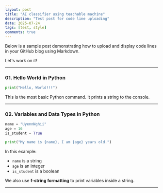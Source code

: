 ```yaml
---
layout: post
title: "AI classifier using teachable machine"
description: "Test post for code line uploading"
date: 2025-07-24
tags: [test, style]
comments: true
---
```


Below is a sample post demonstrating how to upload and display code lines in your GitHub blog using Markdown.

Let's work on it!

---

### 01. Hello World in Python

~~~python
print("Hello, World!!!")
~~~

This is the most basic Python command. It prints a string to the console.

---

### 02. Variables and Data Types in Python

~~~python
name = "UyennNghii"
age = 16
is_student = True

print("My name is {name}, I am {age} years old.")
~~~

In this example:
- `name` is a string
- `age` is an integer
- `is_student` is a boolean

We also use **f-string formatting** to print variables inside a string.

---
